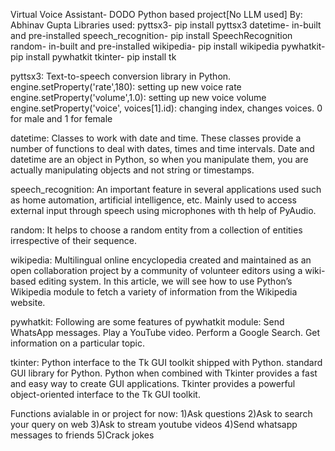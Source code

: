 Virtual Voice Assistant- DODO
Python based project[No LLM used]
By:
	Abhinav Gupta 
Libraries used:
	pyttsx3- pip install pyttsx3
	datetime- in-built and pre-installed
	speech_recognition- pip install SpeechRecognition
	random- in-built and pre-installed
	wikipedia- pip install wikipedia
	pywhatkit- pip install pywhatkit
	tkinter- pip install tk

pyttsx3:
Text-to-speech conversion library in Python.
engine.setProperty('rate',180): setting up new voice rate
engine.setProperty('volume',1.0): setting up new voice volume
engine.setProperty('voice', voices[1].id): changing index, changes voices. 0 for male and 1 for female

datetime:
Classes to work with date and time.
These classes provide a number of functions to deal with dates, times and time intervals.
Date and datetime are an object in Python, so when you manipulate them,
you are actually manipulating objects and not string or timestamps.

speech_recognition:
An important feature in several applications used such as home automation, artificial intelligence, etc.
Mainly used to access external input through speech using microphones with th help of PyAudio.

random:
It helps to choose a random entity from a collection of entities irrespective of their sequence.

wikipedia:
Multilingual online encyclopedia created and maintained as an open collaboration project 
by a community of volunteer editors using a wiki-based editing system.
In this article, we will see how to use Python’s Wikipedia module to fetch a variety of 
information from the Wikipedia website.

pywhatkit:
Following are some features of pywhatkit module:
Send WhatsApp messages.
Play a YouTube video.
Perform a Google Search.
Get information on a particular topic.

tkinter:
Python interface to the Tk GUI toolkit shipped with Python.
standard GUI library for Python.
Python when combined with Tkinter provides a fast and easy way to create GUI applications.
Tkinter provides a powerful object-oriented interface to the Tk GUI toolkit.

Functions avialable in or project for now:
1)Ask questions
2)Ask to search your query on web
3)Ask to stream youtube videos
4)Send whatsapp messages to friends
5)Crack jokes
